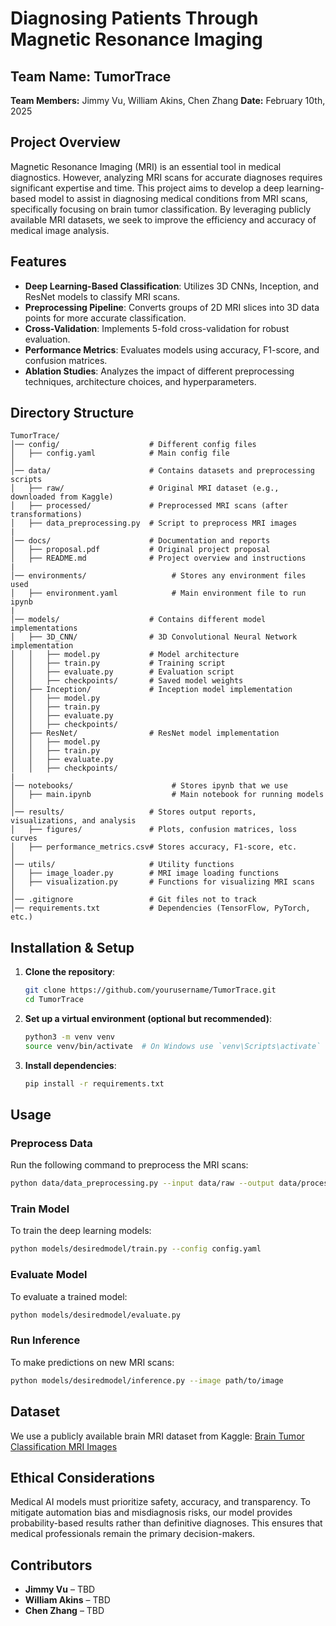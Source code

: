 # Diagnosing Patients Through Magnetic Resonance Imaging

## Team Name: TumorTrace

**Team Members:** Jimmy Vu, William Akins, Chen Zhang
**Date:** February 10th, 2025

## Project Overview

Magnetic Resonance Imaging (MRI) is an essential tool in medical diagnostics. However, analyzing MRI scans for accurate diagnoses requires significant expertise and time. This project aims to develop a deep learning-based model to assist in diagnosing medical conditions from MRI scans, specifically focusing on brain tumor classification. By leveraging publicly available MRI datasets, we seek to improve the efficiency and accuracy of medical image analysis.

## Features

- **Deep Learning-Based Classification**: Utilizes 3D CNNs, Inception, and ResNet models to classify MRI scans.
- **Preprocessing Pipeline**: Converts groups of 2D MRI slices into 3D data points for more accurate classification.
- **Cross-Validation**: Implements 5-fold cross-validation for robust evaluation.
- **Performance Metrics**: Evaluates models using accuracy, F1-score, and confusion matrices.
- **Ablation Studies**: Analyzes the impact of different preprocessing techniques, architecture choices, and hyperparameters.

## Directory Structure

```plaintext
TumorTrace/
│── config/                    # Different config files
│   ├── config.yaml            # Main config file
│
│── data/                      # Contains datasets and preprocessing scripts
│   ├── raw/                   # Original MRI dataset (e.g., downloaded from Kaggle)
│   ├── processed/             # Preprocessed MRI scans (after transformations)
│   ├── data_preprocessing.py  # Script to preprocess MRI images
|
│── docs/                      # Documentation and reports
│   ├── proposal.pdf           # Original project proposal
│   ├── README.md              # Project overview and instructions
|
│── environments/                   # Stores any environment files used
│   ├── environment.yaml            # Main environment file to run ipynb
|
│── models/                    # Contains different model implementations
│   ├── 3D_CNN/                # 3D Convolutional Neural Network implementation
│   │   ├── model.py           # Model architecture
│   │   ├── train.py           # Training script
│   │   ├── evaluate.py        # Evaluation script
│   │   ├── checkpoints/       # Saved model weights
│   ├── Inception/             # Inception model implementation
│   │   ├── model.py
│   │   ├── train.py
│   │   ├── evaluate.py
│   │   ├── checkpoints/
│   ├── ResNet/                # ResNet model implementation
│   │   ├── model.py
│   │   ├── train.py
│   │   ├── evaluate.py
│   │   ├── checkpoints/
|
│── notebooks/                      # Stores ipynb that we use
│   ├── main.ipynb                  # Main notebook for running models
│
│── results/                   # Stores output reports, visualizations, and analysis
│   ├── figures/               # Plots, confusion matrices, loss curves
│   ├── performance_metrics.csv# Stores accuracy, F1-score, etc.
│
│── utils/                     # Utility functions
│   ├── image_loader.py        # MRI image loading functions
│   ├── visualization.py       # Functions for visualizing MRI scans
│
│── .gitignore                 # Git files not to track
│── requirements.txt           # Dependencies (TensorFlow, PyTorch, etc.)
```

## Installation & Setup

1. **Clone the repository**:
   ```sh
   git clone https://github.com/yourusername/TumorTrace.git
   cd TumorTrace
   ```
2. **Set up a virtual environment (optional but recommended)**:
   ```sh
   python3 -m venv venv
   source venv/bin/activate  # On Windows use `venv\Scripts\activate`
   ```
3. **Install dependencies**:
   ```sh
   pip install -r requirements.txt
   ```

## Usage

### Preprocess Data

Run the following command to preprocess the MRI scans:

```sh
python data/data_preprocessing.py --input data/raw --output data/processed
```

### Train Model

To train the deep learning models:

```sh
python models/desiredmodel/train.py --config config.yaml
```

### Evaluate Model

To evaluate a trained model:

```sh
python models/desiredmodel/evaluate.py
```

### Run Inference

To make predictions on new MRI scans:

```sh
python models/desiredmodel/inference.py --image path/to/image
```

## Dataset

We use a publicly available brain MRI dataset from Kaggle:
[Brain Tumor Classification MRI Images](https://www.kaggle.com/datasets/jarvisgroot/brain-tumor-classification-mri-images)

## Ethical Considerations

Medical AI models must prioritize safety, accuracy, and transparency. To mitigate automation bias and misdiagnosis risks, our model provides probability-based results rather than definitive diagnoses. This ensures that medical professionals remain the primary decision-makers.

## Contributors

- **Jimmy Vu** – TBD
- **William Akins** – TBD
- **Chen Zhang** – TBD
